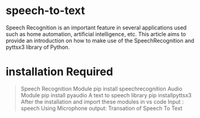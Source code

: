 # speech-to-text
Speech Recognition is an important feature in several applications used such as home automation, artificial intelligence, etc. This article aims to provide an introduction on how to make use of the SpeechRecognition and pyttsx3 library of Python.
# installation Required
  >Speech Recognition Module
  pip install speechrecognition
  >Audio Module
  pip install pyaudio
  >A text to speech library
  pip installpyttsx3
After the installation and import these modules in vs code
Input : speech Using Microphone 
output: Transation of Speech To Text
